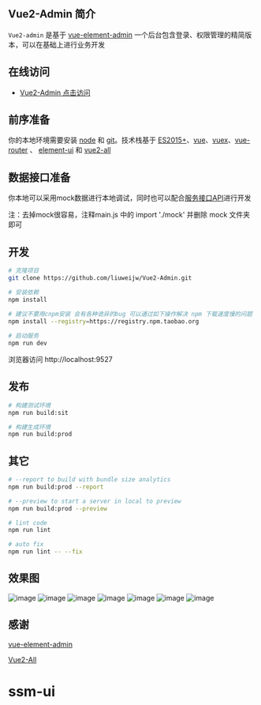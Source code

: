 ## Vue2-Admin 简介

`Vue2-admin` 是基于 [vue-element-admin](https://github.com/PanJiaChen/vue-element-admin) 一个后台包含登录、权限管理的精简版本，可以在基础上进行业务开发

## 在线访问
* [Vue2-Admin 点击访问](http://47.106.144.24/mall/index.html)

## 前序准备

你的本地环境需要安装 [node](http://nodejs.org/) 和 [git](https://git-scm.com/)。技术栈基于 [ES2015+](http://es6.ruanyifeng.com/)、[vue](https://cn.vuejs.org/index.html)、[vuex](https://vuex.vuejs.org/zh-cn/)、[vue-router](https://router.vuejs.org/zh-cn/) 、 [element-ui](https://github.com/ElemeFE/element) 和 [vue2-all](https://github.com/liuweijw/Vue2-All)

## 数据接口准备

你本地可以采用mock数据进行本地调试，同时也可以配合[服务接口API](https://github.com/liuweijw/fw-cloud-framework)进行开发

注：去掉mock很容易，注释main.js 中的 import './mock' 并删除 mock 文件夹即可

## 开发
```bash
# 克隆项目
git clone https://github.com/liuweijw/Vue2-Admin.git

# 安装依赖
npm install
   
# 建议不要用cnpm安装 会有各种诡异的bug 可以通过如下操作解决 npm 下载速度慢的问题
npm install --registry=https://registry.npm.taobao.org

# 启动服务
npm run dev
```
浏览器访问 http://localhost:9527

## 发布
```bash
# 构建测试环境
npm run build:sit

# 构建生成环境
npm run build:prod
```

## 其它
```bash
# --report to build with bundle size analytics
npm run build:prod --report

# --preview to start a server in local to preview
npm run build:prod --preview

# lint code
npm run lint

# auto fix
npm run lint -- --fix
```
## 效果图
![image](src/assets/temp/1.png)
![image](src/assets/temp/2.png)
![image](src/assets/temp/3.png)
![image](src/assets/temp/4.png)
![image](src/assets/temp/7.png)
![image](src/assets/temp/5.png)
![image](src/assets/temp/6.png)

## 感谢

[vue-element-admin](https://github.com/PanJiaChen/vue-element-admin)

[Vue2-All](https://github.com/liuweijw/Vue2-All)
# ssm-ui
